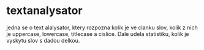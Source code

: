 # textanalysator
jedna se o text alalysator, ktery rozpozna kolik je ve clanku slov, kolik z nich je uppercase, lowercase, titlecase a cislice.
Dale udela statistiku, kolik je vyskytu slov s dadou delkou.

